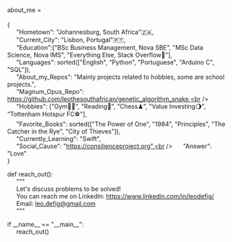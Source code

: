 about_me = <br /><br />{<br />
    &emsp;&ensp;"Hometown": "Johannesburg, South Africa"🇿🇦,<br />
    &emsp;&ensp;"Current_City": "Lisbon, Portugal"🇵🇹,<br />
    &emsp;&ensp;"Education":["BSc Business Management, Nova SBE", "MSc Data Science, Nova IMS", "Everything Else, Stack Overflow🥹"],<br />
    &emsp;&ensp;"Languages": sorted(["English", "Python", "Portuguese", "Arduino C", "SQL"]),<br />
    &emsp;&ensp;"About_my_Repos": "Mainly projects related to hobbies, some are school projects.",<br />
    &emsp;&ensp;"Magnum_Opus_Repo": https://github.com/leothesouthafrican/genetic_algorithm_snake,<br />
    &emsp;&ensp;"Hobbies": ["Gym🏋🏻", "Reading📖", "Chess♟", "Value Investing🌖", "Tottenham Hotspur FC⚽️"],<br />
    &emsp;&ensp;"Favorite_Books": sorted(["The Power of One", "1984", "Principles", "The Catcher in the Rye", "City of Thieves"]),<br />
    &emsp;&ensp;"Currently_Learning": "Swift",<br />
    &emsp;&ensp;"Social_Cause": "https://consilienceproject.org",<br />
    &emsp;&ensp;"Answer": "Love"<br />
}<br />

def reach_out():<br />
    &emsp;&ensp;"""<br />
    &emsp;&ensp;Let's discuss problems to be solved!<br />
    &emsp;&ensp;You can reach me on LinkedIn: https://www.linkedin.com/in/leodefig/<br />
    &emsp;&ensp;Email: leo.defig@gmail.com<br />
    &emsp;&ensp;"""<br />

if  \_\_name\_\_ == "\_\_main\_\_":<br />
		&emsp;&ensp;reach_out()<br />
